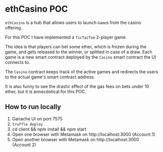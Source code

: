 # ethCasino POC

`ethCasino` is a hub that allows users to launch `Game`s from the casino offering.

For this POC I have implemented a `TicTacToe` 2-player game.

The idea is that players can bet some ether, which is frozen during the game, and gets released to the winner, or splitted in case of a draw.
Each game is a new smart contract deployed by the `Casino` smart contract the UI connects to.

The `Casino` contract keeps track of the active games and redirects the users to the actual game's smart contract address.

It is also funny to see the drastic effect of the gas fees on bets under 10 ether, but it is annecdotical for this POC.


## How to run locally

1. Ganache UI on port 7575
2. `truffle deploy`
3. cd client && npm install && npm start
4. Open one browser with Metamask on http://localhost:3000 (Account 1)
5. Open another browser with Metamask on http://localhost:3000 (Account 2)

